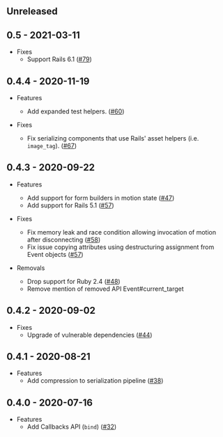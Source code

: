 ## Unreleased

## 0.5 - 2021-03-11

* Fixes
  * Support Rails 6.1 ([#79](https://github.com/unabridged/motion/pull/79))

## 0.4.4 - 2020-11-19

* Features
  * Add expanded test helpers. ([#60](https://github.com/unabridged/motion/pull/60))

* Fixes
  * Fix serializing components that use Rails' asset helpers (i.e. `image_tag`). ([#67](https://github.com/unabridged/motion/pull/67))

## 0.4.3 - 2020-09-22

* Features
  * Add support for form builders in motion state ([#47](https://github.com/unabridged/motion/pull/47))
  * Add support for Rails 5.1 ([#57](https://github.com/unabridged/motion/pull/57))

* Fixes
  * Fix memory leak and race condition allowing invocation of motion after disconnecting ([#58](https://github.com/unabridged/motion/pull/58))
  * Fix issue copying attributes using destructuring assignment from Event objects ([#57](https://github.com/unabridged/motion/pull/57))

* Removals
  * Drop support for Ruby 2.4 ([#48](https://github.com/unabridged/motion/pull/48))
  * Remove mention of removed API Event#current_target

## 0.4.2 - 2020-09-02

* Fixes
  * Upgrade of vulnerable dependencies ([#44](https://github.com/unabridged/motion/pull/44))

## 0.4.1 - 2020-08-21

* Features
  * Add compression to serialization pipeline ([#38](https://github.com/unabridged/motion/pull/38))

## 0.4.0 - 2020-07-16

* Features
  * Add Callbacks API (`bind`) ([#32](https://github.com/unabridged/motion/pull/32))
